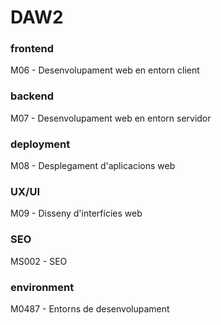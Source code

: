 # DAW2  

### frontend  
M06 - Desenvolupament web en entorn client  

### backend  
M07 - Desenvolupament web en entorn servidor  

### deployment  
M08 - Desplegament d'aplicacions web  

### UX/UI  
M09 - Disseny d'interfícies web  

### SEO  
MS002 - SEO

### environment  
M0487 - Entorns de desenvolupament  